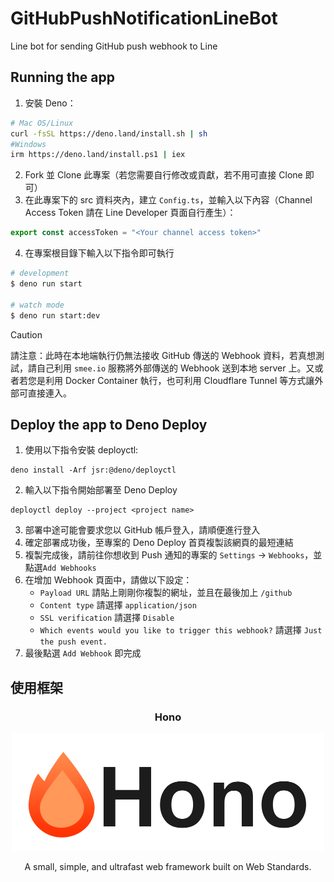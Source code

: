 # GitHubPushNotificationLineBot
Line bot for sending GitHub push webhook to Line
## Running the app
1. 安裝 Deno：
```bash
# Mac OS/Linux
curl -fsSL https://deno.land/install.sh | sh
#Windows
irm https://deno.land/install.ps1 | iex
```
2. Fork 並 Clone 此專案（若您需要自行修改或貢獻，若不用可直接 Clone 即可） 
3. 在此專案下的 src 資料夾內，建立 `Config.ts`，並輸入以下內容（Channel Access Token 請在 Line Developer 頁面自行產生）：
```ts
export const accessToken = "<Your channel access token>"
```
4. 在專案根目錄下輸入以下指令即可執行
```bash
# development
$ deno run start

# watch mode
$ deno run start:dev
```
> [!CAUTION]
> 請注意：此時在本地端執行仍無法接收 GitHub 傳送的 Webhook 資料，若真想測試，請自己利用 `smee.io` 服務將外部傳送的 Webhook 送到本地 server 上。又或者若您是利用 Docker Container 執行，也可利用 Cloudflare Tunnel 等方式讓外部可直接連入。
## Deploy the app to Deno Deploy
1. 使用以下指令安裝 deployctl:
```
deno install -Arf jsr:@deno/deployctl
```
2. 輸入以下指令開始部署至 Deno Deploy
```
deployctl deploy --project <project name>
```
3. 部署中途可能會要求您以 GitHub 帳戶登入，請順便進行登入
4. 確定部署成功後，至專案的 Deno Deploy 首頁複製該網頁的最短連結
5. 複製完成後，請前往你想收到 Push 通知的專案的 `Settings` -> `Webhooks`，並點選`Add Webhooks`
6. 在增加 Webhook 頁面中，請做以下設定：
    * `Payload URL` 請貼上剛剛你複製的網址，並且在最後加上 `/github`
    * `Content type` 請選擇 `application/json`
    * `SSL verification` 請選擇 `Disable`
    * `Which events would you like to trigger this webhook?` 請選擇 `Just the push event.`
7. 最後點選 `Add Webhook` 即完成 
## 使用框架
<h3 align="center">Hono</h3>
<p align="center">
  <a href="https://hono.dev">
    <img src="https://raw.githubusercontent.com/honojs/hono/main/docs/images/hono-title.png" width="500" height="auto" alt="Hono"/>
  </a>
</p>

<p align="center">A small, simple, and ultrafast web framework built on Web Standards.</p>
